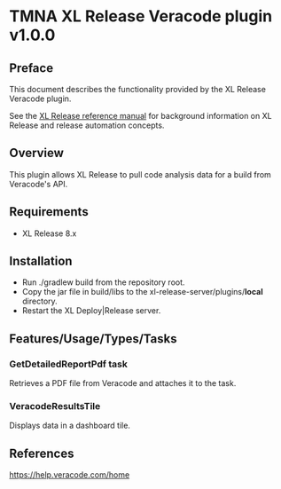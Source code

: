 # TMNA XL Release Veracode plugin v1.0.0

## Preface

This document describes the functionality provided by the XL Release Veracode plugin.

See the [XL Release reference manual](https://docs.xebialabs.com/xl-release) for background information on XL Release and release automation concepts.  

## Overview

This plugin allows XL Release to pull code analysis data for a build from Veracode's API.

## Requirements

* XL Release 8.x

## Installation

* Run ./gradlew build from the repository root.
* Copy the jar file in build/libs to the xl-release-server/plugins/__local__ directory.
* Restart the XL Deploy|Release server.

## Features/Usage/Types/Tasks

### GetDetailedReportPdf task
Retrieves a PDF file from Veracode and attaches it to the task.

### VeracodeResultsTile
Displays data in a dashboard tile.

## References

<https://help.veracode.com/home>
